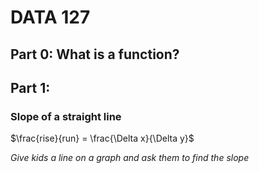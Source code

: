 # DATA 127

## Part 0:  What is a function?

## Part 1:  

### Slope of a straight line

$\frac{rise}{run} = \frac{\Delta x}{\Delta y}$

*Give kids a line on a graph and ask them to find the slope*





